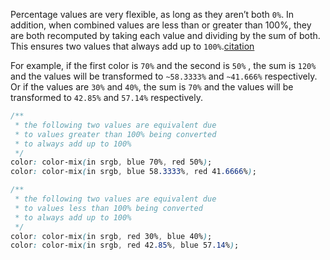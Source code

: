 Percentage values are very flexible, as long as they aren’t both `0%`. In addition, when combined values are less than or greater than 100%, they are both recomputed by taking each value and dividing by the sum of both. This ensures two values that always add up to `100%`.[citation](https://developer.mozilla.org/en-US/docs/Web/CSS/color_value/color-mix#p1)

For example, if the first color is `70%` and the second is `50%` , the sum is `120%` and the values will be transformed to `~58.3333%` and `~41.666%` respectively. Or if the values are `30%` and `40%`, the sum is `70%` and the values will be transformed to `42.85%` and `57.14%` respectively.

```css
/**
 * the following two values are equivalent due
 * to values greater than 100% being converted
 * to always add up to 100%
 */
color: color-mix(in srgb, blue 70%, red 50%);
color: color-mix(in srgb, blue 58.3333%, red 41.6666%);

/**
 * the following two values are equivalent due
 * to values less than 100% being converted
 * to always add up to 100%
 */
color: color-mix(in srgb, red 30%, blue 40%);
color: color-mix(in srgb, red 42.85%, blue 57.14%);
```
